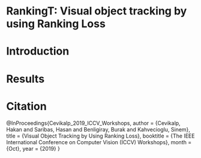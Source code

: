 # RankingT: Visual object tracking by using Ranking Loss

# Introduction

# Results

# Citation
@InProceedings{Cevikalp_2019_ICCV_Workshops,
author = {Cevikalp, Hakan and Saribas, Hasan and Benligiray, Burak and Kahvecioglu, Sinem},
title = {Visual Object Tracking by Using Ranking Loss},
booktitle = {The IEEE International Conference on Computer Vision (ICCV) Workshops},
month = {Oct},
year = {2019}
}
